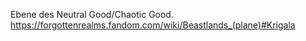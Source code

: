 Ebene des Neutral Good/Chaotic Good.
https://forgottenrealms.fandom.com/wiki/Beastlands_(plane)#Krigala